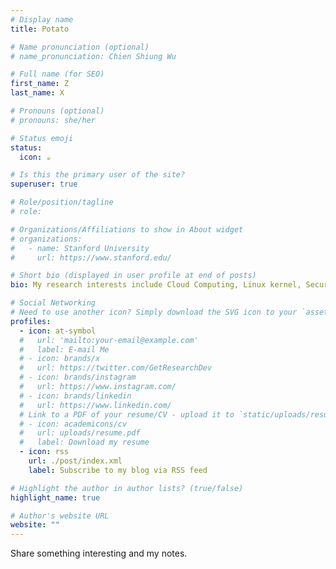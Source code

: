 ```yaml
---
# Display name
title: Potato

# Name pronunciation (optional)
# name_pronunciation: Chien Shiung Wu

# Full name (for SEO)
first_name: Z
last_name: X

# Pronouns (optional)
# pronouns: she/her

# Status emoji
status:
  icon: ☕️

# Is this the primary user of the site?
superuser: true

# Role/position/tagline
# role: 

# Organizations/Affiliations to show in About widget
# organizations:
#   - name: Stanford University
#     url: https://www.stanford.edu/

# Short bio (displayed in user profile at end of posts)
bio: My research interests include Cloud Computing, Linux kernel, Security, AI.

# Social Networking
# Need to use another icon? Simply download the SVG icon to your `assets/media/icons/` folder.
profiles:
  - icon: at-symbol
  #   url: 'mailto:your-email@example.com'
  #   label: E-mail Me
  # - icon: brands/x
  #   url: https://twitter.com/GetResearchDev
  # - icon: brands/instagram
  #   url: https://www.instagram.com/
  # - icon: brands/linkedin
  #   url: https://www.linkedin.com/
  # Link to a PDF of your resume/CV - upload it to `static/uploads/resume.pdf`
  # - icon: academicons/cv
  #   url: uploads/resume.pdf
  #   label: Download my resume
  - icon: rss
    url: ./post/index.xml
    label: Subscribe to my blog via RSS feed

# Highlight the author in author lists? (true/false)
highlight_name: true

# Author's website URL
website: ""
---
```


Share something interesting and my notes.
